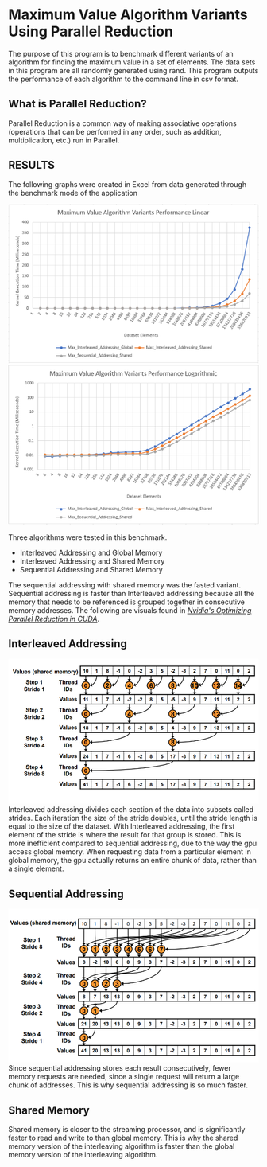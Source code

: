 # Maximum Value Algorithm Variants Using Parallel Reduction

The purpose of this program is to benchmark different variants of an algorithm for finding the maximum value in a set of elements. The data sets in this program are all randomly generated using rand. This program outputs the performance of each algorithm to the command line in csv format. 

## What is Parallel Reduction?

Parallel Reduction is a common way of making associative operations (operations that can be performed in any order, such as addition, multiplication, etc.) run in Parallel.

## RESULTS
The following graphs were created in Excel from data generated through the benchmark mode of the application

![Maximum Value Algorithm Linear Scale](img/linear.png)
![Maximum Value Algorithm Logarithmic Scale](img/Logarithmic.png)

Three algorithms were tested in this benchmark.

 - Interleaved Addressing and Global Memory
 - Interleaved Addressing and Shared Memory
 - Sequential Addressing and Shared Memory

The sequential addressing with shared memory was the fasted variant. Sequential addressing is faster than Interleaved addressing because all the memory that needs to be referenced is grouped together in consecutive memory addresses. The following are visuals found in [*Nvidia's Optimizing Parallel Reduction in CUDA*](https://developer.download.nvidia.com/assets/cuda/files/reduction.pdf). 

## Interleaved Addressing
![Interleaved Addressing](img/interleaved-visual.png)
Interleaved addressing divides each section of the data into subsets called strides. Each iteration the size of the stride doubles, until the stride length is equal to the size of the dataset. With Interleaved addressing, the first element of the stride is where the result for that group is stored. This is more inefficient compared to sequential addressing, due to the way the gpu access global memory. When requesting data from a particular element in global memory, the gpu actually returns an entire chunk of data, rather than a single element.

## Sequential Addressing
![Sequential Addressing](img/sequential-visual.png)
Since sequential addressing stores each result consecutively, fewer memory requests are needed, since a single request will return a large chunk of addresses. This is why sequential addressing is so much faster. 

## Shared Memory
Shared memory is closer to the streaming processor, and is significantly faster to read and write to than global memory. This is why the shared memory version of the interleaving algorithm is faster than the global memory version of the interleaving algorithm.
